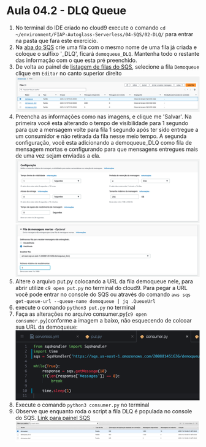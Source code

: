 # Aula 04.2 - DLQ Queue

1. No terminal do IDE criado no cloud9 execute o comando `cd ~/environment/FIAP-Autoglass-Serverless/04-SQS/02-DLQ/` para entrar na pasta que fara este exercicio.
2. Na [aba do SQS](https://us-east-1.console.aws.amazon.com/sqs/v3/home?region=us-east-1#/create-queue) crie uma fila com o mesmo nome de uma fila já criada e coloque o sulfixo '_DLQ', ficará `demoqueue_DLQ`. Mantenha todo o restante das informação com o que esta pré preenchido.
3. De volta ao painel de [listagem de filas do SQS](https://us-east-1.console.aws.amazon.com/sqs/v3/home?region=us-east-1#/queues), selecione a fila `Demoqueue` clique em `Editar` no canto superior direito
![img/dlq-01.png](img/dlq-01.png)
4. Preencha as informações como nas imagens, e clique me 'Salvar'. Na primeira você esta alterando o tempo de visibilidade para 1 segundo para que a mensagem volte para fila 1 segundo após ter sido entregue a um consumidor e não retirada da fila nesse meio tempo. A segunda configuração, você esta adicionando a demoqueue_DLQ como fila de mensagem mortas e configurando para que mensagens entregues mais de uma vez sejam enviadas a ela.
![img/dlq-02.png](img/dlq-02.png)
![img/dlq-02-1.png](img/dlq-02-1.png)
5. Altere o arquivo put.py colocando a URL da fila demoqueue nele, para abrir utilize `c9 open put.py` no terminal do cloud9. Para pegar a URL você pode entrar no console do SQS ou através do comando `aws sqs get-queue-url --queue-name demoqueue | jq .QueueUrl`
6. execute o comando `python3 put.py` no terminal
7. Faça as alterações no arquivo consumer.py(`c9 open consumer.py`)conforme a imagem a baixo, não esquecendo de colcoar sua URL da demoqueue:
![img/dlq-03.png](img/dlq-03.png)
8. Execute o comando `python3 consumer.py` no terminal
9. Observe que enquanto roda o script a fila DLQ é populada no console do SQS. [Link para painel SQS](https://console.aws.amazon.com/sqs/v2/home?region=us-east-1#/queues)
    ![img/dlq-04.png](img/dlq-04.png)